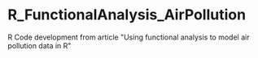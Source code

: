 # R_FunctionalAnalysis_AirPollution
R Code development from article "Using functional analysis to model air pollution data in R"
